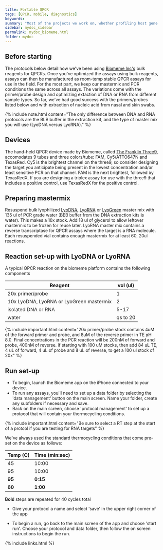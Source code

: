 ```yaml
---
title: Portable QPCR
tags: [QPCR, mobile, diagnostics]
keywords:
summary: "Most of the projects we work on, whether profiling host gene expression or micobial communities, often yield at a candidate list of genes or organisms that we believe are linked to some phenotype.  Increasingly, we are interested in methods and technology that let us quantitiatively measure these features, particularly in a way that is portable and could be deployed 'stall-side' in a barn just as easily as at a lab bench.  For this, we've been using the Biomeme platform for end-to-end QPCR-based detection in the field"
sidebar: mydoc_sidebar
permalink: mydoc_biomeme.html
folder: mydoc
---
```


## Before starting
The protocols below detail how we've been using [Biomeme Inc's](http://biomeme.com/) bulk reagents for QPCRs.  Once you've optimized the assays using bulk reagents, assays can then be manufactured as room-temp stable QPCR assays for use in the field.  For the most part, we keep our mastermix and PCR conditions the same across all assays.  The variations come with the primer/probe design and optimizing extaction of DNA or RNA from different sample types.  So far, we've had good success with the primers/probes listed below and with extraction of nucleic acid from nasal and skin swabs.

{% include note.html content="The only difference between DNA and RNA protocols are the BLB buffer in the extraction kit, and the type of master mix you will use (LyoDNA versus LyoRNA)." %}

## Devices
The hand-held QPCR device made by Biomeme, called [The Franklin Three9](http://CHMI-sops.github.io/papers/BiomemeFranklinThermocycler.pdf), accomodates 9 tubes and three colors/tube: FAM, Cy5/ATTO647N and TexasRed.  Cy5 is the brightest channel on the three9, so consider designing the target you anticipate being present in the lowest concentration and/or least sensitive PCR on that channel. FAM is the next brightest, followed by TexasRedX. If you are designing a triplex assay for use with the three9 that includes a positive control, use TexasRedX for the positive control.

## Preparing mastermix
Resuspend bulk lyophilized [LyoDNA](http://CHMI-sops.github.io/papers/LyoDNA.pdf), [LyoRNA](http://CHMI-sops.github.io/papers/LyoRNA.pdf) or [LyoGreen](http://CHMI-sops.github.io/papers/LyoGreen.pdf) master mix with 135 ul of PCR grade water (BEB buffer from the DNA extraction kits is water). This makes a 10x stock.  Add 18 ul of glycerol to allow leftover mastermix to be frozen for reuse later.  LyoRNA master mix contains a reverse transcriptase for QPCR assays where the target is a RNA molecule.  Each resuspended vial contains enough mastermix for at least 60, 20ul reactions.


## Reaction set-up with LyoDNA or LyoRNA
A typical QPCR reaction on the biomeme platform contains the following components

| Reagent                                  | vol (ul) |
|------------------------------------------|----------|
| 20x primer/probe                         | 1        |
| 10x LyoDNA, LyoRNA or LyoGreen mastermix | 2        |
| isolated DNA or RNA                      | 5-17     |
| water                                    | qs to 20 |

{% include important.html content="20x primer/probe stock contains 4uM of the forward primer and probe, and 8uM of the reverse primer in TE pH 8.0.  Final concentrations in the PCR reaction will be 200nM of forward and probe, 400nM of reverse.  If starting with 100 uM stocks, then add 84 uL TE, 4 uL of forward, 4 uL of probe and 8 uL of reverse, to get a 100 ul stock of 20x" %}


## Run set-up
* To begin, launch the Biomeme app on the iPhone connected to your device.
* To run any assays, you'll need to set up a data folder by selecting the 'data management' button on the main screen.  Name your folder, create any subfolders if necessary and save.
* Back on the main screen, choose 'protocol management' to set up a protocol that will contain your thermocycling conditions.  

{% include important.html content="Be sure to select a RT step at the start of a protcol if you are testing for RNA targets" %}

We've always used the standard thermocycling conditions that come pre-set on the device as follows:

| Temp (C) | Time (min:sec) |
|----------|----------------|
| 45       | 10:00          |
| 95       | 10:00          |
| **95**   | **0:15**       |
| **60**   | **1:00**       |

**Bold** steps are repeated for 40 cycles total

* Give your protocol a name and select 'save' in the upper right corner of the app

* To begin a run, go back to the main screen of the app and choose 'start run'.  Choose your protocol and data folder, then follow the on screen instructions to begin the run.


{% include links.html %}

